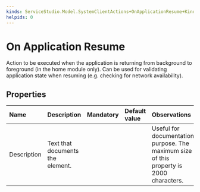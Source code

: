 ```yaml
---
kinds: ServiceStudio.Model.SystemClientActions+OnApplicationResume+Kind
helpids: 0
---
```


# On Application Resume

Action to be executed when the application is returning from background to foreground \(in the home module only\). Can be used for validating application state when resuming \(e.g. checking for network availability\).

## Properties

| Name | Description | Mandatory | Default value | Observations |
| :--- | :--- | :--- | :--- | :--- |
| Description | Text that documents the element. |  |  | Useful for documentation purpose. The maximum size of this property is 2000 characters. |

